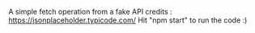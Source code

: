 A simple fetch operation from a fake API 
credits : https://jsonplaceholder.typicode.com/
Hit "npm start" to run the code :)

